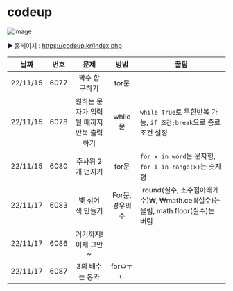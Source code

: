 # codeup

![image](https://user-images.githubusercontent.com/80023660/201943773-1b4f3f41-72ea-4a39-b0bf-5e10e2c81f9c.png)



▶️ 홈페이지 : https://codeup.kr/index.php




| 날짜 | 번호 |                문제                      |          방법        |                   꿀팁                      |
|:-----:|:-----:|:----------------------------------------:|:--------------------:|---------------------------------------------|
| 22/11/15 | 6077 | 짝수 합 구하기 | for문
| 22/11/15 | 6078 | 원하는 문자가 입력될 때까지 반복 출력하기 | while문 | `while True`로 무한반복 가능, `if 조건;break`으로 종료 조건 설정 |
| 22/11/15 | 6080 | 주사위 2개 던지기 | for문 | `for x in word`는 문자형, `for i in range(x)`는 숫자형 |
| 22/11/17 | 6083 | 빛 섞어 색 만들기 | For문, 경우의수 | `round(실수, 소수점아래개수)₩, ₩math.ceil(실수)는 올림, math.floor(실수)는 버림
| 22/11/17 | 6086 | 거기까지! 이제 그만~ | 
| 22/11/17 | 6087 | 3의 배수는 통과 | forㅁㅜㄴ |
